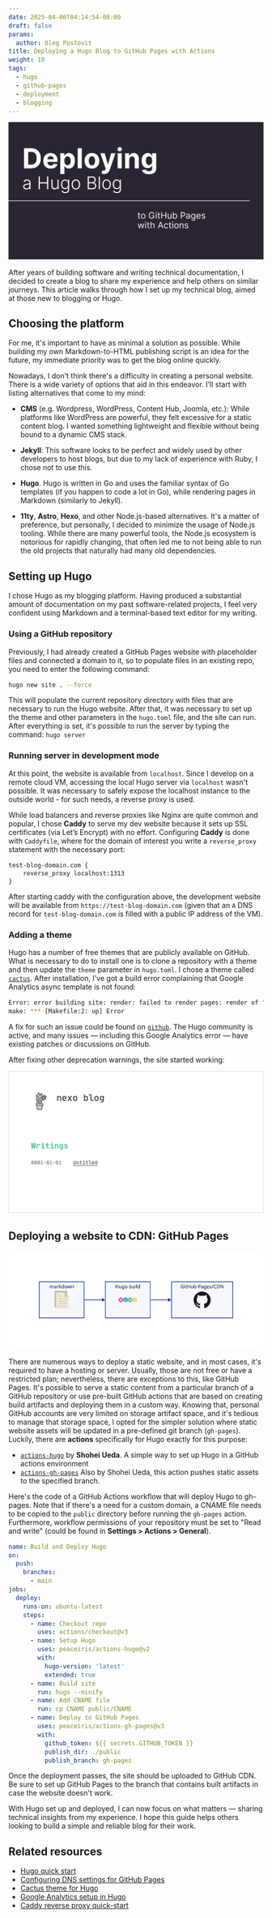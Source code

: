 ```yaml
---
date: 2025-04-06T04:14:54-08:00
draft: false
params:
  author: Oleg Pustovit
title: Deploying a Hugo Blog to GitHub Pages with Actions
weight: 10
tags:
  - hugo
  - github-pages
  - deployment
  - blogging
---
```


![Image title](frame.png)

After years of building software and writing technical documentation, I decided to create a blog to share my experience and help others on similar journeys. This article walks through how I set up my technical blog, aimed at those new to blogging or Hugo.

## Choosing the platform 

For me, it's important to have as minimal a solution as possible. While building my own Markdown-to-HTML publishing script is an idea for the future, my immediate priority was to get the blog online quickly.

Nowadays, I don't think there's a difficulty in creating a personal website. There is a wide variety of options that aid in this endeavor. I'll start with listing alternatives that come to my mind: 

- **CMS** (e.g. Wordpress, WordPress, Content Hub, Joomla, etc.): While platforms like WordPress are powerful, they felt excessive for a static content blog. I wanted something lightweight and flexible without being bound to a dynamic CMS stack.

- **Jekyll**: This software looks to be perfect and widely used by other developers to host blogs, but due to my lack of experience with Ruby, I chose not to use this.

- **Hugo**. Hugo is written in Go and uses the familiar syntax of Go templates (if you happen to code a lot in Go), while rendering pages in Markdown (similarly to Jekyll). 

- **11ty**, **Astro**, **Hexo**, and other Node.js-based alternatives. It's a matter of preference, but personally, I decided to minimize the usage of Node.js tooling. While there are many powerful tools, the Node.js ecosystem is notorious for rapidly changing, that often led me to not being able to run the old projects that naturally had many old dependencies.

## Setting up Hugo

I chose Hugo as my blogging platform. Having produced a substantial amount of documentation on my past software-related projects, I feel very confident using Markdown and a terminal-based text editor for my writing.

### Using a GitHub repository

Previously, I had already created a GitHub Pages website with placeholder files and connected a domain to it, so to populate files in an existing repo, you need to enter the following command:

```sh
hugo new site . --force
```

This will populate the current repository directory with files that are necessary to run the Hugo website. After that, it was necessary to set up the theme and other parameters in the `hugo.toml` file, and the site can run. After everything is set, it's possible to run the server by typing the command: `hugo server` 

### Running server in development mode

At this point, the website is available from `localhost`. Since I develop on a remote cloud VM, accessing the local Hugo server via `localhost` wasn't possible. It was necessary to safely expose the localhost instance to the outside world - for such needs, a reverse proxy is used. 

While load balancers and reverse proxies like Nginx are quite common and popular, I chose **Caddy** to serve my dev website because it sets up SSL certificates (via Let’s Encrypt) with no effort. Configuring **Caddy** is done with `Caddyfile`, where for the domain of interest you write a `reverse_proxy` statement with the necessary port:

```caddy
test-blog-domain.com {
	reverse_proxy localhost:1313
}
```

After starting caddy with the configuration above, the development website will be available from `https://test-blog-domain.com` (given that an `A` DNS record for `test-blog-domain.com` is filled with a public IP address of the VM).

### Adding a theme

Hugo has a number of free themes that are publicly available on GitHub. What is necessary to do to install one is to clone a repository with a theme and then update the `theme` parameter in `hugo.toml`. I chose a theme called [`cactus`](https://github.com/monkeyWzr/hugo-theme-cactus). After installation, I've got a build error complaining that Google Analytics async template is not found:

```sh
Error: error building site: render: failed to render pages: render of "/" failed: "/home/user/projects/nexo-tech.github.io/themes/cactus/layouts/_default/baseof.html:3:3": execute of template failed: template: index.html:3:3: executing "index.html" at <partial "head.html" .>: error calling partial: execute of template failed: html/template:partials/head.html:47:16: no such template "_internal/google_analytics_async.html"
make: *** [Makefile:2: up] Error
```

A fix for such an issue could be found on [`github`](https://github.com/monkeyWzr/hugo-theme-cactus/pull/152/commits/eb4a01644555170808da009285cd805719d34f4c). The Hugo community is active, and many issues — including this Google Analytics error — have existing patches or discussions on GitHub. 

After fixing other deprecation warnings, the site started working: 

![A front page of my blog is shown](frame2.png)

## Deploying a website to CDN: GitHub Pages

![Deployment diagram](d2.svg)

There are numerous ways to deploy a static website, and in most cases, it's required to have a hosting or server. Usually, those are not free or have a restricted plan; nevertheless, there are exceptions to this, like GitHub Pages. It's possible to serve a static content from a particular branch of a GitHub repository or use pre-built GitHub actions that are based on creating build artifacts and deploying them in a custom way. Knowing that, personal GitHub accounts are very limited on storage artifact space, and it's tedious to manage that storage space, I opted for the simpler solution where static website assets will be updated in a pre-defined git branch (`gh-pages`). Luckily, there are **actions** specifically for Hugo exactly for this purpose:

- [`actions-hugo`](https://github.com/peaceiris/actions-hugo) by **Shohei Ueda**. A simple way to set up Hugo in a GitHub actions environment
- [`actions-gh-pages`](https://github.com/peaceiris/actions-gh-pages) Also by Shohei Ueda, this action pushes static assets to the specified branch.

Here's the code of a GitHub Actions workflow that will deploy Hugo to gh-pages. Note that if there's a need for a custom domain, a CNAME file needs to be copied to the `public` directory before running the `gh-pages` action. Furthermore, workflow permissions of your repository must be set to "Read and write" (could be found in **Settings > Actions > General**).

```yaml
name: Build and Deploy Hugo
on:
  push:
    branches:
      - main  
jobs:
  deploy:
    runs-on: ubuntu-latest
    steps:
      - name: Checkout repo
        uses: actions/checkout@v3
      - name: Setup Hugo
        uses: peaceiris/actions-hugo@v2
        with:
          hugo-version: 'latest'
          extended: true
      - name: Build site
        run: hugo --minify
      - name: Add CNAME file
        run: cp CNAME public/CNAME
      - name: Deploy to GitHub Pages
        uses: peaceiris/actions-gh-pages@v3
        with:
          github_token: ${{ secrets.GITHUB_TOKEN }}
          publish_dir: ./public
          publish_branch: gh-pages
```

Once the deployment passes, the site should be uploaded to GitHub CDN. Be sure to set up GitHub Pages to the branch that contains built artifacts in case the website doesn't work. 

With Hugo set up and deployed, I can now focus on what matters — sharing technical insights from my experience. I hope this guide helps others looking to build a simple and reliable blog for their work.

## Related resources

- [Hugo quick start](https://gohugo.io/getting-started/quick-start/#publish-the-site)
- [Configuring DNS settings for GitHub Pages](https://docs.github.com/en/pages/configuring-a-custom-domain-for-your-github-pages-site/managing-a-custom-domain-for-your-github-pages-site#dns-records-for-your-custom-domain)
- [Cactus theme for Hugo](https://themes.gohugo.io/themes/hugo-theme-cactus/)
- [Google Analytics setup in Hugo](https://gohugo.io/templates/embedded/#google-analytics)
- [Caddy reverse proxy quick-start](https://caddyserver.com/docs/quick-starts/reverse-proxy)

